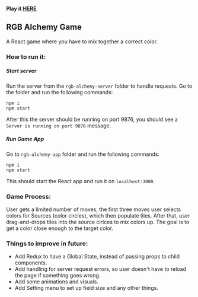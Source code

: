 **Play it [HERE](http://16.170.232.60/rgb-alchemy/)**

## RGB Alchemy Game
A React game where you have to mix together a correct color.

### How to run it:
##### Start server
Run the server from the `rgb-alchemy-server` folder to handle requests.
Go to the folder and run the following commands:
```
npm i
npm start
```
After this the server should be running on port 9876, you should see a `Server is running on port 9876` message.

##### Run Game App
Go to `rgb-alchemy-app` folder and run the following commands:
```
npm i
npm start
```
This should start the React app and run it on `localhost:3000`.

### Game Process:
User gets a limited number of moves, the first three moves user selects colors for Sources (color circles), which then populate tiles.
After that, user drag-and-drops tiles into the source cirlces to mix colors up.
The goal is to get a color close enough to the target color.

### Things to improve in future:
- Add Redux to have a Global State, instead of passing props to child components.
- Add handling for server request errors, so user doesn't have to reload the page if something goes wrong.
- Add some animations and visuals.
- Add Setting menu to set up field size and any other things.